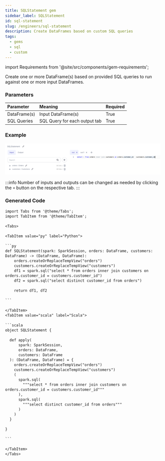 ```yaml
---
title: SQLStatement gem
sidebar_label: SQLStatement
id: sql-statement
slug: /engineers/sql-statement
description: Create DataFrames based on custom SQL queries
tags:
  - gems
  - sql
  - custom
---
```


import Requirements from '@site/src/components/gem-requirements';

<Requirements
  python_package_name=""
  python_package_version=""
  scala_package_name=""
  scala_package_version=""
  scala_lib=""
  python_lib=""
  uc_single="14.3+"
  uc_shared="14.3+"
  livy="3.0.1+"
/>

Create one or more DataFrame(s) based on provided SQL queries to run against one or more input DataFrames.

### Parameters

| Parameter    | Meaning                       | Required |
| :----------- | :---------------------------- | :------- |
| DataFrame(s) | Input DataFrame(s)            | True     |
| SQL Queries  | SQL Query for each output tab | True     |

### Example

![SQL example 1](./img/sqlstatement_eg_1.png)

:::info
Number of inputs and outputs can be changed as needed by clicking the `+` button on the respective tab.
:::

### Generated Code

````mdx-code-block
import Tabs from '@theme/Tabs';
import TabItem from '@theme/TabItem';

<Tabs>

<TabItem value="py" label="Python">

```py
def SQLStatement(spark: SparkSession, orders: DataFrame, customers: DataFrame) -> (DataFrame, DataFrame):
    orders.createOrReplaceTempView("orders")
    customers.createOrReplaceTempView("customers")
    df1 = spark.sql("select * from orders inner join customers on orders.customer_id = customers.customer_id")
    df2 = spark.sql("select distinct customer_id from orders")

    return df1, df2

```

</TabItem>
<TabItem value="scala" label="Scala">

```scala
object SQLStatement {

  def apply(
      spark: SparkSession,
      orders: DataFrame,
      customers: DataFrame
  ): (DataFrame, DataFrame) = {
    orders.createOrReplaceTempView("orders")
    customers.createOrReplaceTempView("customers")
    (
      spark.sql(
        """select * from orders inner join customers on orders.customer_id = customers.customer_id"""
      ),
      spark.sql(
        """select distinct customer_id from orders"""
      )
    )
  }

}

```

</TabItem>
</Tabs>

````
